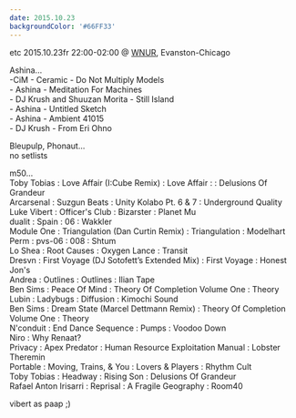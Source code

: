 ```yaml
---
date: 2015.10.23
backgroundColor: '#66FF33'
---
```


etc 2015.10.23fr 22:00-02:00 @ [WNUR](http://www.wnur.org/), Evanston-Chicago  

Ashina...  
\-CiM - Ceramic - Do Not Multiply Models  
\- Ashina - Meditation For Machines  
\- DJ Krush and Shuuzan Morita - Still Island  
\- Ashina - Untitled Sketch  
\- Ashina - Ambient 41015  
\- DJ Krush - From Eri Ohno  

Bleupulp, Phonaut...  
no setlists  

m50...  
Toby Tobias : Love Affair (I:Cube Remix) : Love Affair : : Delusions Of Grandeur  
Arcarsenal : Suzgun Beats : Unity Kolabo Pt. 6 & 7 : Underground Quality  
Luke Vibert : Officer's Club : Bizarster : Planet Mu  
dualit : Spain : 06 : Wakkler  
Module One : Triangulation (Dan Curtin Remix) : Triangulation : Modelhart  
Perm : pvs-06 : 008 : Shtum  
Lo Shea : Root Causes : Oxygen Lance : Transit  
Dresvn : First Voyage (DJ Sotofett’s Extended Mix) : First Voyage : Honest Jon's  
Andrea : Outlines : Outlines : Ilian Tape  
Ben Sims : Peace Of Mind : Theory Of Completion Volume One : Theory  
Lubin : Ladybugs : Diffusion : Kimochi Sound  
Ben Sims : Dream State (Marcel Dettmann Remix) : Theory Of Completion Volume One : Theory  
N'conduit : End Dance Sequence : Pumps : Voodoo Down  
Niro : Why Renaat?  
Privacy : Apex Predator : Human Resource Exploitation Manual : Lobster Theremin  
Portable : Moving, Trains, & You : Lovers & Players : Rhythm Cult  
Toby Tobias : Headway : Rising Son : Delusions Of Grandeur  
Rafael Anton Irisarri : Reprisal : A Fragile Geography : Room40  

vibert as paap ;)